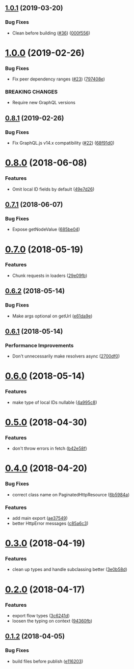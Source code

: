 ## [1.0.1](https://github.com/4Catalyzer/graphql-server/compare/v1.0.0...v1.0.1) (2019-03-20)


### Bug Fixes

* Clean before building ([#36](https://github.com/4Catalyzer/graphql-server/issues/36)) ([000f556](https://github.com/4Catalyzer/graphql-server/commit/000f556))

<a name="1.0.0"></a>
# [1.0.0](https://github.com/4Catalyzer/graphql-server/compare/v0.8.1...v1.0.0) (2019-02-26)


### Bug Fixes

* Fix peer dependency ranges ([#23](https://github.com/4Catalyzer/graphql-server/issues/23)) ([797408e](https://github.com/4Catalyzer/graphql-server/commit/797408e))


### BREAKING CHANGES

* Require new GraphQL versions

<a name="0.8.1"></a>
## [0.8.1](https://github.com/4Catalyzer/graphql-server/compare/v0.8.0...v0.8.1) (2019-02-26)


### Bug Fixes

* Fix GraphQL.js v14.x compatibility ([#22](https://github.com/4Catalyzer/graphql-server/issues/22)) ([68f91d0](https://github.com/4Catalyzer/graphql-server/commit/68f91d0))

<a name="0.8.0"></a>
# [0.8.0](https://github.com/4Catalyzer/graphql-server/compare/v0.7.1...v0.8.0) (2018-06-08)


### Features

* Omit local ID fields by default ([49e7d26](https://github.com/4Catalyzer/graphql-server/commit/49e7d26))

<a name="0.7.1"></a>
## [0.7.1](https://github.com/4Catalyzer/graphql-server/compare/v0.7.0...v0.7.1) (2018-06-07)


### Bug Fixes

* Expose getNodeValue ([685be04](https://github.com/4Catalyzer/graphql-server/commit/685be04))

<a name="0.7.0"></a>
# [0.7.0](https://github.com/4Catalyzer/graphql-server/compare/v0.6.2...v0.7.0) (2018-05-19)


### Features

* Chunk requests in loaders ([29e09fb](https://github.com/4Catalyzer/graphql-server/commit/29e09fb))

<a name="0.6.2"></a>
## [0.6.2](https://github.com/4Catalyzer/graphql-server/compare/v0.6.1...v0.6.2) (2018-05-14)


### Bug Fixes

* Make args optional on getUrl ([e61da9e](https://github.com/4Catalyzer/graphql-server/commit/e61da9e))

<a name="0.6.1"></a>
## [0.6.1](https://github.com/4Catalyzer/graphql-server/compare/v0.6.0...v0.6.1) (2018-05-14)


### Performance Improvements

* Don't unnecessarily make resolvers async ([2700df0](https://github.com/4Catalyzer/graphql-server/commit/2700df0))

<a name="0.6.0"></a>
# [0.6.0](https://github.com/4Catalyzer/graphql-server/compare/v0.5.0...v0.6.0) (2018-05-14)


### Features

* make type of local IDs nullable ([4a995c8](https://github.com/4Catalyzer/graphql-server/commit/4a995c8))

<a name="0.5.0"></a>
# [0.5.0](https://github.com/4Catalyzer/graphql-server/compare/v0.4.0...v0.5.0) (2018-04-30)


### Features

* don't throw errors in fetch ([b42e58f](https://github.com/4Catalyzer/graphql-server/commit/b42e58f))

<a name="0.4.0"></a>
# [0.4.0](https://github.com/4Catalyzer/graphql-server/compare/v0.3.0...v0.4.0) (2018-04-20)


### Bug Fixes

* correct class name on PaginatedHttpResource ([6b5984a](https://github.com/4Catalyzer/graphql-server/commit/6b5984a))


### Features

* add main export ([ae37549](https://github.com/4Catalyzer/graphql-server/commit/ae37549))
* better HttpError messages ([c85a6c3](https://github.com/4Catalyzer/graphql-server/commit/c85a6c3))

<a name="0.3.0"></a>
# [0.3.0](https://github.com/4Catalyzer/graphql-server/compare/v0.2.0...v0.3.0) (2018-04-19)


### Features

* clean up types and handle subclassing better ([3e0b58d](https://github.com/4Catalyzer/graphql-server/commit/3e0b58d))

<a name="0.2.0"></a>
# [0.2.0](https://github.com/4Catalyzer/graphql-server/compare/v0.1.2...v0.2.0) (2018-04-17)


### Features

* export flow types ([3c6241d](https://github.com/4Catalyzer/graphql-server/commit/3c6241d))
* loosen the typing on context ([94360fb](https://github.com/4Catalyzer/graphql-server/commit/94360fb))

<a name="0.1.2"></a>
## [0.1.2](https://github.com/4Catalyzer/graphql-server/compare/v0.1.1...v0.1.2) (2018-04-05)


### Bug Fixes

* build files before publish ([e116203](https://github.com/4Catalyzer/graphql-server/commit/e116203))
